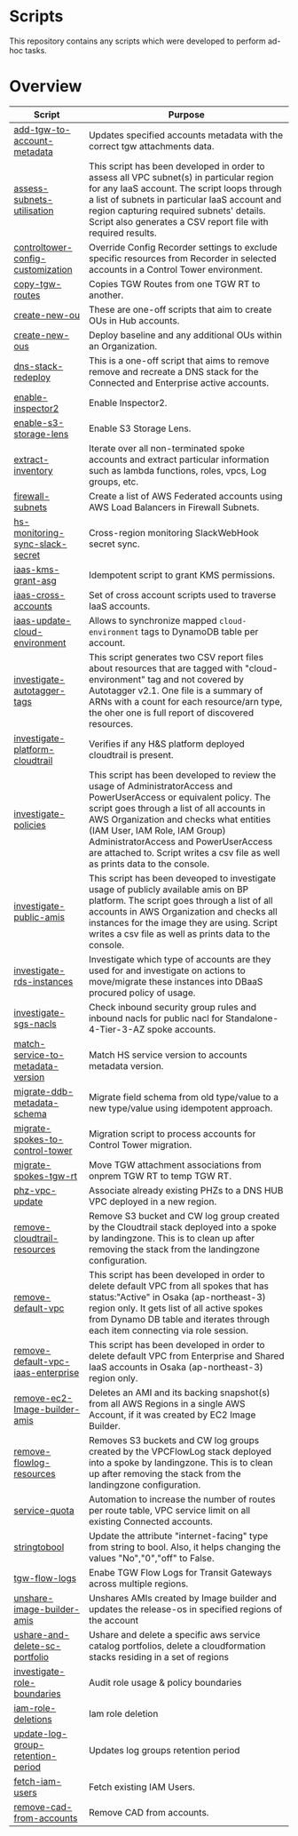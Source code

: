# Scripts
This repository contains any scripts which were developed to perform ad-hoc tasks.

# Overview

| Script                                                                            | Purpose                                                                                                                                                                                                                                                                                                                                                                  |
|-----------------------------------------------------------------------------------|--------------------------------------------------------------------------------------------------------------------------------------------------------------------------------------------------------------------------------------------------------------------------------------------------------------------------------------------------------------------------|
| [add-tgw-to-account-metadata](add-tgw-to-account-metadata)                        | Updates specified accounts metadata with the correct tgw attachments data.                                                                                                                                                                                                                                                                                               |
| [assess-subnets-utilisation](assess-subnets-utilisation)                          | This script has been developed in order to assess all VPC subnet(s) in particular region for any IaaS account. The script loops through a list of subnets in particular IaaS account and region capturing required subnets' details. Script also generates a CSV report file with required results.                                                                      |
| [controltower-config-customization](controltower-config-customization)            | Override Config Recorder settings to exclude specific resources from Recorder in selected accounts in a Control Tower environment.                                                                                                                                                                                                                                       |
| [copy-tgw-routes](copy-tgw-routes)                                                | Copies TGW Routes from one TGW RT to another.                                                                                                                                                                                                                                                                                                                            |
| [create-new-ou](create-new-ou)                                                    | These are one-off scripts that aim to create OUs in Hub accounts.                                                                                                                                                                                                                                                                                                        |
| [create-new-ous](create-new-ous)                                                  | Deploy baseline and any additional OUs within an Organization.                                                                                                                                                                                                                                                                                                           |
| [dns-stack-redeploy](dns-stack-redeploy)                                          | This is a one-off script that aims to remove remove and recreate a DNS stack for the Connected and Enterprise active accounts.                                                                                                                                                                                                                                           |
| [enable-inspector2](enable-inspector2)                                            | Enable Inspector2.                                                                                                                                                                                                                                                                                                                                                       |
| [enable-s3-storage-lens](enable-s3-storage-lens)                                  | Enable S3 Storage Lens.                                                                                                                                                                                                                                                                                                                                                  |
| [extract-inventory](extract-inventory)                                            | Iterate over all non-terminated spoke accounts and extract particular information such as lambda functions, roles, vpcs, Log groups, etc.                                                                                                                                                                                                                                |
| [firewall-subnets](firewall-subnets)                                              | Create a list of AWS Federated accounts using AWS Load Balancers in Firewall Subnets.                                                                                                                                                                                                                                                                                    |
| [hs-monitoring-sync-slack-secret](hs-monitoring-sync-slack-secret)                | Cross-region monitoring SlackWebHook secret sync.                                                                                                                                                                                                                                                                                                                        |
| [iaas-kms-grant-asg](iaas-kms-grant-asg)                                          | Idempotent script to grant KMS permissions.                                                                                                                                                                                                                                                                                                                              |
| [iaas-cross-accounts](iaas-cross-accounts)                                        | Set of cross account scripts used to traverse IaaS accounts.                                                                                                                                                                                                                                                                                                             |
| [iaas-update-cloud-environment](iaas-update-cloud-environment)                    | Allows to synchronize mapped `cloud-environment` tags to DynamoDB table per account.                                                                                                                                                                                                                                                                                     |
| [investigate-autotagger-tags](investigate-autotagger-tags)                        | This script generates two CSV report files about resources that are tagged with "cloud-environment" tag and not covered by Autotagger v2.1. One file is a summary of ARNs with a count for each resource/arn type, the oher one is full report of discovered resources.                                                                                                  |
| [investigate-platform-cloudtrail](investigate-platform-cloudtrail)                | Verifies if any H&S platform deployed cloudtrail is present.                                                                                                                                                                                                                                                                                                             |
| [investigate-policies](investigate-policies)                                      | This script has been developed to review the usage of AdministratorAccess and PowerUserAccess or equivalent policy. The script goes through a list of all accounts in AWS Organization and checks what entities (IAM User, IAM Role, IAM Group) AdministratorAccess and PowerUserAccess are attached to. Script writes a csv file as well as prints data to the console. |
| [investigate-public-amis](investigate-public-amis)                                | This script has been deveoped to investigate usage of publicly available amis on BP platform. The script goes through a list of all accounts in AWS Organization and checks all instances for the image they are using. Script writes a csv file as well as prints data to the console.                                                                                  |
| [investigate-rds-instances](investigate-rds-instances)                            | Investigate which type of accounts are they used for and investigate on actions to move/migrate these instances into DBaaS procured policy of usage.                                                                                                                                                                                                                     |
| [investigate-sgs-nacls](investigate-sgs-nacls)                                    | Check inbound security group rules and inbound nacls for public nacl for Standalone-4-Tier-3-AZ spoke accounts.                                                                                                                                                                                                                                                          |
| [match-service-to-metadata-version](match-service-to-metadata-version)            | Match HS service version to accounts metadata version.                                                                                                                                                                                                                                                                                                                   |
| [migrate-ddb-metadata-schema](migrate-ddb-metadata-schema)                        | Migrate field schema from old type/value to a new type/value using idempotent approach.                                                                                                                                                                                                                                                                                  |
| [migrate-spokes-to-control-tower](migrate-spokes-to-control-tower)                | Migration script to process accounts for Control Tower migration.                                                                                                                                                                                                                                                                                                        |
| [migrate-spokes-tgw-rt](migrate-spokes-tgw-rt)                                    | Move TGW attachment associations from onprem TGW RT to temp TGW RT.                                                                                                                                                                                                                                                                                                      |
| [phz-vpc-update](phz-vpc-update)                                                  | Associate already existing PHZs to a DNS HUB VPC deployed in a new region.                                                                                                                                                                                                                                                                                               |
| [remove-cloudtrail-resources](remove-cloudtrail-resources)                        | Remove S3 bucket and CW log group created by the Cloudtrail stack deployed into a spoke by landingzone. This is to clean up after removing the stack from the landingzone configuration.                                                                                                                                                                                 |
| [remove-default-vpc](remove-default-vpc)                                          | This script has been developed in order to delete default VPC from all spokes that has status:"Active" in Osaka (ap-northeast-3) region only. It gets list of all active spokes from Dynamo DB table and iterates through each item connecting via role session.                                                                                                         |
| [remove-default-vpc-iaas-enterprise](remove-default-vpc-iaas-enterprise)          | This script has been developed in order to delete default VPC from Enterprise and Shared IaaS accounts in Osaka (ap-northeast-3) region only.                                                                                                                                                                                                                            |
| [remove-ec2-Image-builder-amis](image-builder-amis/remove-ec2-Image-builder-amis) | Deletes an AMI and its backing snapshot(s) from all AWS Regions in a single AWS Account, if it was created by EC2 Image Builder.                                                                                                                                                                                                                                         |
| [remove-flowlog-resources](remove-flowlog-resources)                              | Removes S3 buckets and CW log groups created by the VPCFlowLog stack deployed into a spoke by landingzone. This is to clean up after removing the stack from the landingzone configuration.                                                                                                                                                                              |
| [service-quota](service-quota)                                                    | Automation to increase the number of routes per route table, VPC service limit on all existing Connected accounts.                                                                                                                                                                                                                                                       |
| [stringtobool](stringtobool)                                                      | Update the attribute "internet-facing" type from string to bool. Also, it helps changing the values "No","0","off" to False.                                                                                                                                                                                                                                             |
| [tgw-flow-logs](tgw-flow-logs)                                                    | Enabe TGW Flow Logs for Transit Gateways across multiple regions.                                                                                                                                                                                                                                                                                                        |
| [unshare-image-builder-amis](image-builder-amis/unshare-image-builder-amis)       | Unshares AMIs created by Image builder and updates the release-os in specified regions of the account                                                                                                                                                                                                                                                                    |
| [ushare-and-delete-sc-portfolio](ushare-and-delete-sc-portfolio)                  | Ushare and delete a specific aws service catalog portfolios, delete a cloudformation stacks residing in a set of regions                                                                                                                                                                                                                                                 |
| [investigate-role-boundaries](investigate-role-boundaries)                        | Audit role usage & policy boundaries                                                                                                                                                                                                                                                                                                                                     
| [iam-role-deletions](iam-role-deletion)                                           | Iam role deletion                                                                                                                                                                                                                                                                                                                                                        
| [update-log-group-retention-period](update-log-group-retention-period)            | Updates log groups retention period                                                                                                                                                                                                                                                                                                                                      |
| [fetch-iam-users](fetch-iam-users)                                                | Fetch existing IAM Users.                                                                                                                                                                                                                                                                                                                                                |
| [remove-cad-from-accounts](remove-cad-from-accounts)                              | Remove CAD from accounts.                                                                                                                                                                                                                                                                                                                                                |
